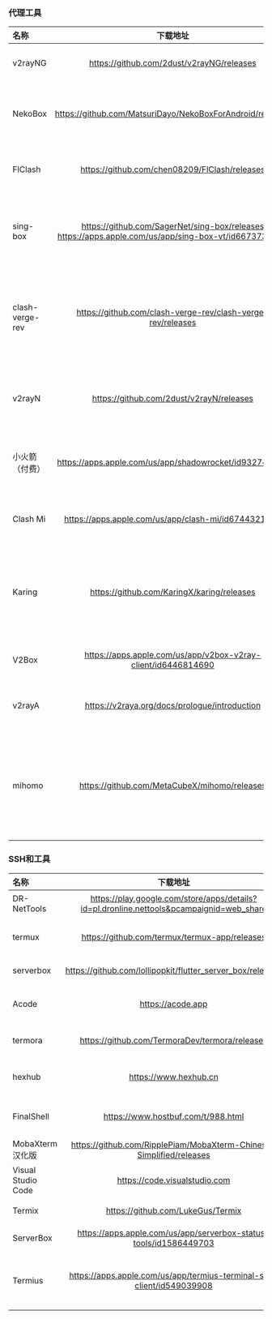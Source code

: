 ### 代理工具
  
| 名称 | 下载地址 | 特点 | 支持平台 |
| :--- | :---: | :--- | :--- |
| v2rayNG  | https://github.com/2dust/v2rayNG/releases | 经典客户端，多协议 | 安卓 |
| NekoBox  | https://github.com/MatsuriDayo/NekoBoxForAndroid/releases | sing-box内核，全协议支持 | 安卓 |
| FlClash | https://github.com/chen08209/FlClash/releases | mihomo内核，界面简洁美观 | Win / Mac / Linux / Android |
| sing-box | https://github.com/SagerNet/sing-box/releases<br>https://apps.apple.com/us/app/sing-box-vt/id6673731168 | sing-box官方客户端，轻量高性能 | 安卓 / iOS |
| clash-verge-rev  | https://github.com/clash-verge-rev/clash-verge-rev/releases | 基于mihomo内核，界面现代化美观，全协议支持 | Windows / macOS |
| v2rayN  | https://github.com/2dust/v2rayN/releases | 经典客户端，全协议支持，跨平台 | Windows / macOS / Linux |
| 小火箭（付费）  | https://apps.apple.com/us/app/shadowrocket/id932747118 | 全协议支持，功能全面，3美金买断 | iOS |
| Clash Mi | https://apps.apple.com/us/app/clash-mi/id6744321968 | mihomo内核，界面简洁 | iOS |
| Karing | https://github.com/KaringX/karing/releases | sing-box和mihomo双内核，全协议支持，功能强大 | Win / Mac / IOS / Android |
| V2Box  | https://apps.apple.com/us/app/v2box-v2ray-client/id6446814690 | xray内核，使用简单 | iOS / macOS |
| v2rayA  | https://v2raya.org/docs/prologue/introduction | 基于xray的Web管理界面 | Linux |
| mihomo  | https://github.com/MetaCubeX/mihomo/releases | mihomo内核本体（原clash-meta），轻量强大，yaml配置友好 | 全平台支持 |

### SSH和工具

| 名称 | 下载地址 | 特点 | 支持平台 |
| :--- | :---: | :--- | :--- |
| DR-NetTools  | https://play.google.com/store/apps/details?id=pl.dronline.nettools&pcampaignid=web_share | 局域网扫描，网络工具集合 | 安卓 |
| termux  | https://github.com/termux/termux-app/releases | 安卓终端模拟器，可运行Linux工具 | 安卓 |
| serverbox  | https://github.com/lollipopkit/flutter_server_box/releases | 简洁美观的SSH工具 | 安卓 |
| Acode | https://acode.app | 安卓代码编辑器，支持多语言 | 安卓 |
| termora  | https://github.com/TermoraDev/termora/releases | 轻量跨平台SSH工具 | Windows / macOS / Linux |
| hexhub  | https://www.hexhub.cn | 国内开发的SSH工具，UI现代 | Windows / macOS |
| FinalShell  | https://www.hostbuf.com/t/988.html | 集成SSH+SFTP，支持远程监控 | Windows / macOS |
| MobaXterm汉化版  | https://github.com/RipplePiam/MobaXterm-Chinese-Simplified/releases | 功能全面，汉化版 | Windows |
| Visual Studio Code  | https://code.visualstudio.com | 流行代码编辑器，插件丰富 | Windows / macOS / Linux |
| Termix  | https://github.com/LukeGus/Termix | 浏览器版SSH工具 | Web-SSH |
| ServerBox  | https://apps.apple.com/us/app/serverbox-status-tools/id1586449703 | 简洁美观的SSH工具 | iOS |
| Termius | https://apps.apple.com/us/app/termius-terminal-ssh-client/id549039908 | 跨平台SSH客户端 | iOS / 安卓 / Windows / macOS / Linux |

